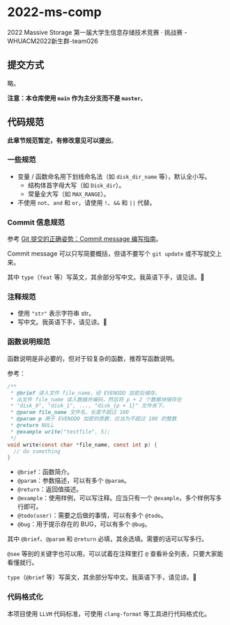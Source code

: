 # 2022-ms-comp
2022 Massive Storage 第一届大学生信息存储技术竞赛 · 挑战赛 - WHUACM2022新生群-team026

## 提交方式
略。

**注意：本仓库使用 `main` 作为主分支而不是 `master`**。

## 代码规范
**此章节规范暂定，有修改意见可以提出**。

### 一些规范
* 变量 / 函数命名用下划线命名法（如 `disk_dir_name` 等），默认全小写。
  * 结构体首字母大写（如 `Disk_dir`）。
  * 常量全大写（如 `MAX_RANGE`）。
* 不使用 `not`、`and` 和 `or`，请使用 `!`、`&&` 和 `||` 代替。

### Commit 信息规范
参考 [Git 提交的正确姿势：Commit message 编写指南](https://developer.aliyun.com/article/441408)。

Commit message 可以只写简要概括，但请不要写个 `git update` 或不写就交上来。

其中 `type`（`feat` 等）写英文，其余部分写中文。我英语下手，请见谅。🙏

### 注释规范
* 使用 <code>"str"</code> 表示字符串 str。
* 写中文。我英语下手，请见谅。🙏

### 函数说明规范
函数说明是非必要的，但对于较复杂的函数，推荐写函数说明。

参考：

```c
/**
 * @brief 读入文件 file_name，经 EVENODD 加密后储存。
 * 从文件 file_name 读入数据并编码，然后将 p + 2 个数据块储存在
 * "disk_0", "disk_1", ..., "disk_{p + 1}" 文件夹下。
 * @param file_name 文件名，长度不超过 100
 * @param p 用于 EVENODD 加密的质数，应当为不超过 100 的整数
 * @return NULL
 * @example write("testfile", 5);
 */
void write(const char *file_name, const int p) {
  // do something
}
```

* `@brief`：函数简介。
* `@param`：参数描述，可以有多个 `@param`。
* `@return`：返回值描述。
* `@example`：使用样例，可以写注释。应当只有一个 `@example`，多个样例写多行即可。
* `@todo(user)`：需要之后做的事情，可以有多个 `@todo`。
* `@bug`：用于提示存在的 BUG，可以有多个 `@bug`。

其中 `@brief`、`@param` 和 `@return` 必填，其余选填。需要的话可以写多行。

`@see` 等别的关键字也可以用，可以试着在注释里打 `@` 查看补全列表，只要大家能看懂就行。

`type`（`@brief` 等）写英文，其余部分写中文。我英语下手，请见谅。🙏

### 代码格式化
本项目使用 `LLVM` 代码标准，可使用 `clang-format` 等工具进行代码格式化。